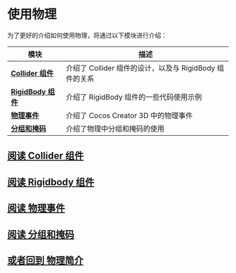 # 使用物理

为了更好的介绍如何使用物理，将通过以下模块进行介绍：

模块 | 描述
---|---
[**Collider 组件**](physics-use/physics-collider.md) | 介绍了 Collider 组件的设计，以及与 RigidBody 组件的关系
[**RigidBody 组件**](physics-use/physics-rigidbody.md) | 介绍了 RigidBody 组件的一些代码使用示例
[**物理事件**](physics-event.md) | 介绍了 Cocos Creator 3D 中的物理事件
[**分组和掩码**](physics-group-mask.md) | 介绍了物理中分组和掩码的使用

## [**阅读** Collider 组件](./physics-use/physics-collider.md)

## [**阅读** Rigidbody 组件](./physics-use/physics-rigidbody.md)

## [**阅读** 物理事件](./physics-use/physics-event.md)

## [**阅读** 分组和掩码](./physics-use/physics-group-mask.md)

## [**或者回到** 物理简介](physics.md)
